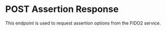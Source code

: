# POST Assertion Response

This endpoint is used to request assertion options from the FIDO2 service.

